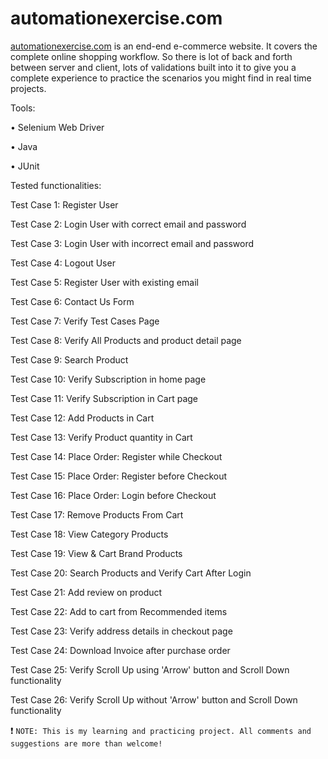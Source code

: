 # automationexercise.com

[automationexercise.com](https://www.automationexercise.com "automationexercise Website") is an end-end e-commerce website. It covers the complete online shopping workflow. 
So there is lot of back and forth between server and client, lots of validations built into it to give you a complete experience to practice the scenarios you might find in real time projects.

Tools:

• Selenium Web Driver

• Java

• JUnit


Tested functionalities:

Test Case 1: Register User

Test Case 2: Login User with correct email and password

Test Case 3: Login User with incorrect email and password

Test Case 4: Logout User

Test Case 5: Register User with existing email

Test Case 6: Contact Us Form

Test Case 7: Verify Test Cases Page

Test Case 8: Verify All Products and product detail page

Test Case 9: Search Product

Test Case 10: Verify Subscription in home page

Test Case 11: Verify Subscription in Cart page

Test Case 12: Add Products in Cart

Test Case 13: Verify Product quantity in Cart

Test Case 14: Place Order: Register while Checkout

Test Case 15: Place Order: Register before Checkout

Test Case 16: Place Order: Login before Checkout

Test Case 17: Remove Products From Cart

Test Case 18: View Category Products

Test Case 19: View & Cart Brand Products

Test Case 20: Search Products and Verify Cart After Login

Test Case 21: Add review on product

Test Case 22: Add to cart from Recommended items

Test Case 23: Verify address details in checkout page

Test Case 24: Download Invoice after purchase order

Test Case 25: Verify Scroll Up using 'Arrow' button and Scroll Down functionality

Test Case 26: Verify Scroll Up without 'Arrow' button and Scroll Down functionality

:heavy_exclamation_mark: `NOTE: This is my learning and practicing project. All comments and suggestions are more than welcome!`
